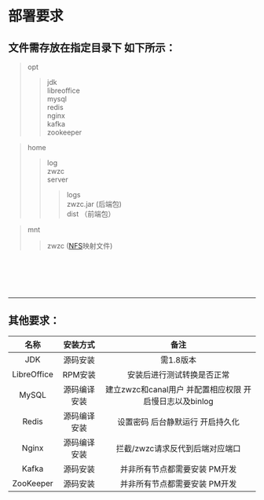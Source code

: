 # 部署要求

## 文件需存放在指定目录下 如下所示：

> opt  
>> jdk  
>> libreoffice  
>> mysql  
>> redis  
>> nginx  
>> kafka  
>> zookeeper  

> home
>> log  
>> zwzc  
>> server  
>>> logs  
>>> zwzc.jar  (后端包)  
>>> dist  （前端包）

> mnt  
>> zwzc ([NFS](https://github.com/SplendorAnLin/zwzc/blob/main/NFS%20%E9%85%8D%E7%BD%AE%E6%89%8B%E5%86%8C.md)映射文件)

<br/>
<br/>
<br/>
<br/>

----

## 其他要求：  

| 名称 | 安装方式 | 备注 |
| :-----: | :----: | :----: |
| JDK | 源码安装 | 需1.8版本 |
| LibreOffice | RPM安装 | 安装后进行测试转换是否正常 |
| MySQL | 源码编译安装 | 建立zwzc和canal用户 并配置相应权限 开启慢日志以及binlog |
| Redis | 源码编译安装 | 设置密码 后台静默运行 开启持久化 |
| Nginx | 源码编译安装 | 拦截/zwzc请求反代到后端对应端口 |
| Kafka | 源码安装 | 并非所有节点都需要安装 PM开发 |
| ZooKeeper | 源码安装 | 并非所有节点都需要安装 PM开发 |

